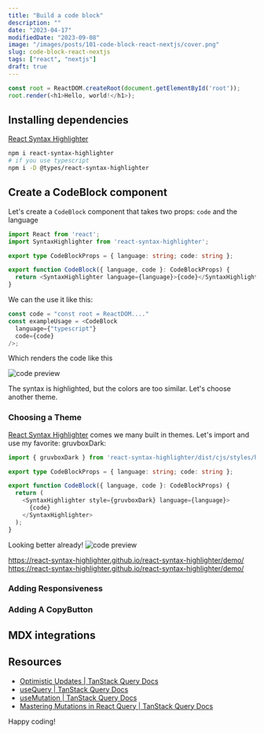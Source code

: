 ```yaml
---
title: "Build a code block"
description: ""
date: "2023-04-17"
modifiedDate: "2023-09-08"
image: "/images/posts/101-code-block-react-nextjs/cover.png"
slug: code-block-react-nextjs
tags: ["react", "nextjs"]
draft: true
---
```


```typescript tsx
const root = ReactDOM.createRoot(document.getElementById('root'));
root.render(<h1>Hello, world!</h1>);
```

## <Icon name="IconDownload"/>Installing dependencies

[React Syntax Highlighter](https://github.com/react-syntax-highlighter/react-syntax-highlighter)

```zsh
npm i react-syntax-highlighter
# if you use typescript
npm i -D @types/react-syntax-highlighter
```

## <Icon name="IconToyBrick"/>Create a CodeBlock component

Let's create a `CodeBlock` component that takes two props: `code` and the language

```typescript tsx
import React from 'react';
import SyntaxHighlighter from 'react-syntax-highlighter';

export type CodeBlockProps = { language: string; code: string };

export function CodeBlock({ language, code }: CodeBlockProps) {
  return <SyntaxHighlighter language={language}>{code}</SyntaxHighlighter>;
}
```

We can the use it like this:

```typescript tsx
const code = "const root = ReactDOM...."
const exampleUsage = <CodeBlock
  language={"typescript"}
  code={code}
/>;
```

Which renders the code like this

![code preview](images/posts/004-code-block-react-nextjs/code-preview-1.png)

The syntax is highlighted, but the colors are too similar. Let's choose another theme.

### <Icon name="IconPalette"/>Choosing a Theme

[React Syntax Highlighter](https://github.com/react-syntax-highlighter/react-syntax-highlighter)
comes we many built in themes. Let's import and use my favorite: gruvboxDark:

```typescript tsx
import { gruvboxDark } from 'react-syntax-highlighter/dist/cjs/styles/hljs';

export type CodeBlockProps = { language: string; code: string };

export function CodeBlock({ language, code }: CodeBlockProps) {
  return (
    <SyntaxHighlighter style={gruvboxDark} language={language}>
      {code}
    </SyntaxHighlighter>
  );
}
```

Looking better already!
![code preview](images/posts/004-code-block-react-nextjs/code-preview-2.png)

https://react-syntax-highlighter.github.io/react-syntax-highlighter/demo/
https://react-syntax-highlighter.github.io/react-syntax-highlighter/demo/

### <Icon name="IconRollerCoaster"/>Adding Responsiveness

### <Icon name="IconClipboard"/>Adding A CopyButton

## <Icon name="IconCable"/>MDX integrations

## <Icon name="IconAlbum"/>Resources

- [Optimistic Updates | TanStack Query Docs](https://tanstack.com/query/v4/docs/react/guides/optimistic-updates#updating-a-list-of-todos-when-adding-a-new-todo)
- [useQuery | TanStack Query Docs](https://tanstack.com/query/latest/docs/react/reference/useQuery)
- [useMutation | TanStack Query Docs](https://tanstack.com/query/latest/docs/react/reference/useMutation)
- [Mastering Mutations in React Query | TanStack Query Docs](https://tkdodo.eu/blog/mastering-mutations-in-react-query)

Happy coding!
